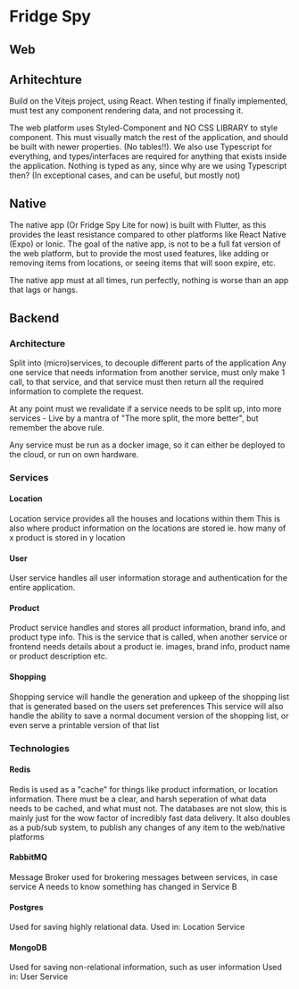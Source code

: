 # Fridge Spy

## Web

## Arhitechture

Build on the Vitejs project, using React. When testing if finally implemented, must test any component rendering data, and not processing it.

The web platform uses Styled-Component and NO CSS LIBRARY to style component. This must visually match the rest of the application, and should be built with newer properties. (No tables!!).
We also use Typescript for everything, and types/interfaces are required for anything that exists inside the application. Nothing is typed as any, since why are we using Typescript then? (In exceptional cases, and can be useful, but mostly not)

## Native

The native app (Or Fridge Spy Lite for now) is built with Flutter, as this provides the least resistance compared to other platforms like React Native (Expo) or Ionic.
The goal of the native app, is not to be a full fat version of the web platform, but to provide the most used features, like adding or removing items from locations, or seeing items that will soon expire, etc.

The native app must at all times, run perfectly, nothing is worse than an app that lags or hangs.

## Backend

### Architecture

Split into (micro)services, to decouple different parts of the application
Any one service that needs information from another service, must only make 1 call, to that service, and that service must then return all the required information to complete the request.

At any point must we revalidate if a service needs to be split up, into more services - Live by a mantra of "The more split, the more better", but remember the above rule.

Any service must be run as a docker image, so it can either be deployed to the cloud, or run on own hardware.

### Services

#### Location

Location service provides all the houses and locations within them
This is also where product information on the locations are stored ie. how many of x product is stored in y location

#### User

User service handles all user information storage and authentication for the entire application.

#### Product

Product service handles and stores all product information, brand info, and product type info. This is the service that is called, when another service or frontend needs details about a product ie. images, brand info, product name or product description etc.

#### Shopping

Shopping service will handle the generation and upkeep of the shopping list that is generated based on the users set preferences
This service will also handle the ability to save a normal document version of the shopping list, or even serve a printable version of that list

### Technologies

#### Redis

Redis is used as a "cache" for things like product information, or location information.
There must be a clear, and harsh seperation of what data needs to be cached, and what must not. The databases are not slow, this is mainly just for the wow factor of incredibly fast data delivery.
It also doubles as a pub/sub system, to publish any changes of any item to the web/native platforms

#### RabbitMQ

Message Broker used for brokering messages between services, in case service A needs to know something has changed in Service B

#### Postgres

Used for saving highly relational data.
Used in: Location Service

#### MongoDB

Used for saving non-relational information, such as user information
Used in: User Service
